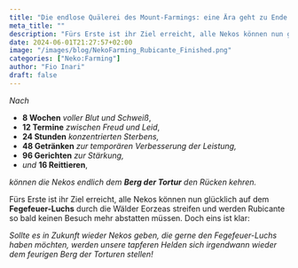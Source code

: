 ```yaml
---
title: "Die endlose Quälerei des Mount-Farmings: eine Ära geht zu Ende ..."
meta_title: ""
description: "Fürs Erste ist ihr Ziel erreicht, alle Nekos können nun glücklich auf dem **Fegefeuer-Luchs** durch die Wälder Eorzeas streifen"
date: 2024-06-01T21:27:57+02:00
image: "/images/blog/NekoFarming_Rubicante_Finished.png"
categories: ["Neko:Farming"]
author: "Fio Inari"
draft: false
---
```


*Nach*

* **8 Wochen** *voller Blut und Schweiß*,
* **12 Termine** *zwischen Freud und Leid*,
* **24 Stunden** *konzentrierten Sterbens,*
* **48 Getränken** *zur temporären Verbesserung der Leistung,*
* **96 Gerichten** *zur Stärkung,*
* *und* **16 Reittieren**,

*können die Nekos endlich dem **Berg der Tortur** den Rücken kehren.*

Fürs Erste ist ihr Ziel erreicht, alle Nekos können nun glücklich auf dem **Fegefeuer-Luchs** durch die Wälder Eorzeas streifen und werden Rubicante so bald keinen Besuch mehr abstatten müssen. 
Doch eins ist klar:

*Sollte es in Zukunft wieder Nekos geben, die gerne den Fegefeuer-Luchs haben möchten, werden unsere tapferen Helden sich irgendwann wieder dem feurigen Berg der Torturen stellen!*